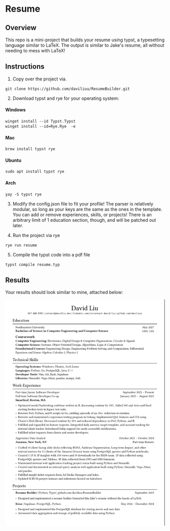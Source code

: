 # Resume

## Overview

This repo is a mini-project that builds your resume using typst, a typesetting
language similar to LaTeX. The output is similar to Jake's resume, all without
needing to mess with LaTeX!

## Instructions

1. Copy over the project via.

```
git clone https://github.com/daviliuu/ResumeBuilder.git
```

2. Download typst and rye for your operating system:

#### Windows

```
winget install --id Typst.Typst
winget install --id=Rye.Rye  -e
```

#### Mac 
```
brew install typst rye
```

#### Ubuntu
```
sudo apt install typst rye
```

#### Arch
```
yay -S typst rye
```

3. Modify the config.json file to fit your profile! The parser is relatively
modular, so long as your keys are the same as the ones in the template. You
can add or remove experiences, skills, or projects! There is an arbitrary limit 
of 1 education section, though, and will be patched out later.

4. Run the project via rye
```
rye run resume
```

5. Compile the typst code into a pdf file
```
typst compile resume.typ
```

## Results

Your results should look similar to mine, attached below:

![screenshot](img/sample.png)
